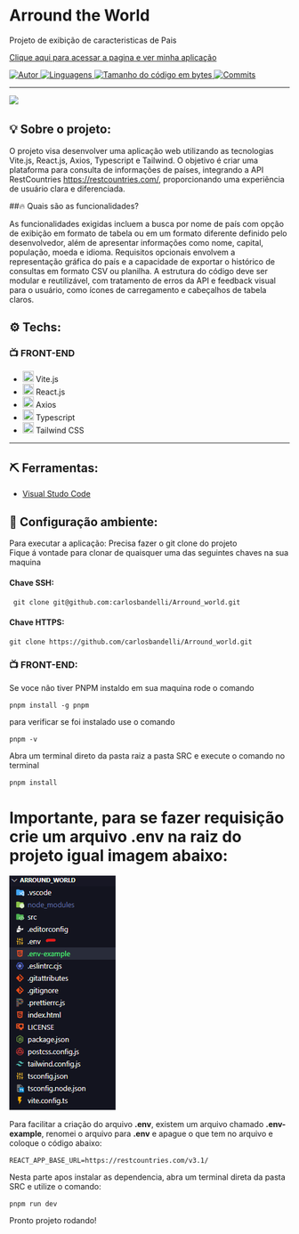 # Arround the World

 Projeto de exibição de caracteristicas de Pais
 
 <a href="https://arround-world.vercel.app/">Clique aqui para acessar a pagina e ver minha aplicação</a>


<a href="https://github.com/carlosbandelli">
<img alt="Autor" src="https://img.shields.io/badge/autor-CarlosBandelli-004400?style=flat-square">
</a>

<a href="#">
<img alt="Linguagens" src="https://img.shields.io/github/languages/count/carlosbandelli/Arround_world?color=004400&style=flat-square">
</a>

<a href="#">
<img alt="Tamanho do código em bytes" src="https://img.shields.io/github/languages/code-size/carlosbandelli/Arround_world?color=004400&style=flat-square">
</a>

<a href="https://github.com/carlosbandelli/Cards/commits/main">
<img alt="Commits" src="https://img.shields.io/github/last-commit/carlosbandelli/Cards?color=004400&style=flat-square">
</a>
<hr/>

<div style="margin: 0 auto;">
<img src="asset_Readme/films.gif">
</div>

## 💡 Sobre o projeto:

O projeto visa desenvolver uma aplicação web utilizando as tecnologias Vite.js, React.js, Axios, Typescript e Tailwind. O objetivo é criar uma plataforma para consulta de informações de países, integrando a API RestCountries <a href="https://restcountries.com/">https://restcountries.com/</a>, proporcionando uma experiência de usuário clara e diferenciada.

##🔥 Quais são as funcionalidades?

As funcionalidades exigidas incluem a busca por nome de país com opção de exibição em formato de tabela ou em um formato diferente definido pelo desenvolvedor, além de apresentar informações como nome, capital, população, moeda e idioma. Requisitos opcionais envolvem a representação gráfica do país e a capacidade de exportar o histórico de consultas em formato CSV ou planilha. A estrutura do código deve ser modular e reutilizável, com tratamento de erros da API e feedback visual para o usuário, como ícones de carregamento e cabeçalhos de tabela claros.<br/>


## ⚙️ Techs:
### 📺 FRONT-END
- <img src="https://upload.wikimedia.org/wikipedia/commons/f/f1/Vitejs-logo.svg" width="20" height="20"> Vite.js
- <img src="https://upload.wikimedia.org/wikipedia/commons/a/a7/React-icon.svg" width="20" height="20"> React.js
- <img src="https://github.com/axios/axios-docs/blob/908d04c524e088ae7fde8a57a527e54710a4a5ab/assets/logo.svg" width="20" height="20"> Axios
- <img src="https://raw.githubusercontent.com/remojansen/logo.ts/master/ts.png" width="20" height="20"> Typescript
- <img src="https://upload.wikimedia.org/wikipedia/commons/d/d5/Tailwind_CSS_Logo.svg" width="20" height="20"> Tailwind CSS

<hr/>

## ⛏ Ferramentas:

- [Visual Studo Code](https://code.visualstudio.com/download)

## 🏁 Configuração ambiente:

Para executar a aplicação:
Precisa fazer o git clone do projeto<br/>
Fique á vontade para clonar de quaisquer uma das seguintes chaves na sua maquina<br/>

#### Chave SSH:
```
 git clone git@github.com:carlosbandelli/Arround_world.git
```

#### Chave HTTPS:
```
git clone https://github.com/carlosbandelli/Arround_world.git

```
### 📺 FRONT-END:

Se voce não tiver PNPM instaldo em sua maquina rode o comando
```
pnpm install -g pnpm
```

para verificar se foi instalado use o comando

```
pnpm -v
```

Abra um terminal direto da pasta raiz a pasta SRC e execute o comando no terminal

```
pnpm install
```

# Importante, para se fazer requisição crie um arquivo <strong>.env</strong> na raiz do projeto igual imagem abaixo:

<img src="asset_Readme/env-example.png">

Para facilitar a criação do arquivo <strong>.env</strong>, existem um arquivo chamado <strong>.env-example</strong>, renomei o arquivo para <strong>.env</strong> e apague o que tem no arquivo e coloque o código abaixo:

```
REACT_APP_BASE_URL=https://restcountries.com/v3.1/

```

 Nesta parte apos instalar as dependencia, abra um terminal direta da pasta SRC e utilize o comando:
 
 ```
 pnpm run dev
 
 ``` 
Pronto projeto rodando!







